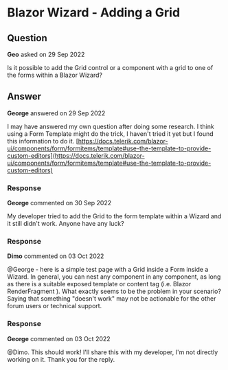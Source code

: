 # Blazor Wizard - Adding a Grid

## Question

**Geo** asked on 29 Sep 2022

Is it possible to add the Grid control or a component with a grid to one of the forms within a Blazor Wizard?

## Answer

**George** answered on 29 Sep 2022

I may have answered my own question after doing some research. I think using a Form Template might do the trick, I haven't tried it yet but I found this information to do it. [https://docs.telerik.com/blazor-ui/components/form/formitems/template#use-the-template-to-provide-custom-editors](https://docs.telerik.com/blazor-ui/components/form/formitems/template#use-the-template-to-provide-custom-editors)

### Response

**George** commented on 30 Sep 2022

My developer tried to add the Grid to the form template within a Wizard and it still didn't work. Anyone have any luck?

### Response

**Dimo** commented on 03 Oct 2022

@George - here is a simple test page with a Grid inside a Form inside a Wizard. In general, you can nest any component in any component, as long as there is a suitable exposed template or content tag (i.e. Blazor RenderFragment ). What exactly seems to be the problem in your scenario? Saying that something "doesn't work" may not be actionable for the other forum users or technical support.

### Response

**George** commented on 03 Oct 2022

@Dimo. This should work! I'll share this with my developer, I'm not directly working on it. Thank you for the reply.
